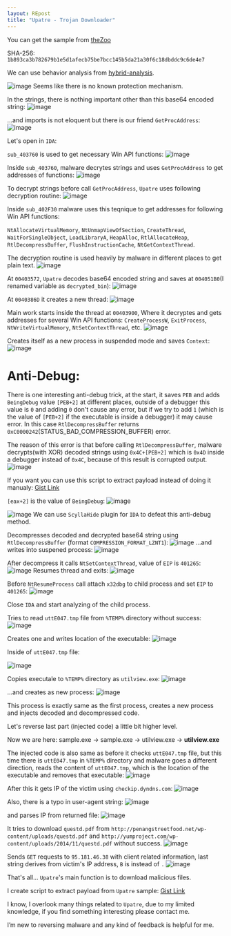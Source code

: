 ```yaml
---
layout: REpost
title: "Upatre - Trojan Downloader"
---
```


You can get the sample from [theZoo](https://github.com/ytisf/theZoo/tree/master/malwares/Binaries/Waski.Upatre "theZoo")

SHA-256: `1b893ca3b782679b1e5d1afecb75be7bcc145b5da21a30f6c18dbddc9c6de4e7`

We can use behavior analysis from [hybrid-analysis](https://www.hybrid-analysis.com/sample/1b893ca3b782679b1e5d1afecb75be7bcc145b5da21a30f6c18dbddc9c6de4e7?environmentId=100 "hybrid-analysis").

![image](https://user-images.githubusercontent.com/16405698/28003882-dd077efc-6551-11e7-9263-0bdcfa479332.png)
Seems like there is no known protection mechanism.

In the strings, there is nothing important other than this base64 encoded string:
![image](https://user-images.githubusercontent.com/16405698/28003935-380ff982-6552-11e7-84c7-194e39ba38ca.png)

...and imports is not eloquent but there is our friend `GetProcAddress`:
![image](https://user-images.githubusercontent.com/16405698/28004002-bf3eed78-6552-11e7-8728-9b051a6f0045.png)

Let's open in `IDA`:

`sub_403760` is used to get necessary Win API functions:
![image](https://user-images.githubusercontent.com/16405698/28004118-64ba89c4-6553-11e7-8306-d38636988974.png)

Inside `sub_403760`, malware decrytes strings and uses `GetProcAddress` to get addresses of functions:
![image](https://user-images.githubusercontent.com/16405698/28004182-e8f3afc2-6553-11e7-870a-5c52216c0259.png)

To decrypt strings before call `GetProcAddress`, `Upatre` uses following decryption routine:
![image](https://user-images.githubusercontent.com/16405698/28004205-1f24273e-6554-11e7-9e1f-74c43cf653ce.png)

Inside `sub_402F30` malware uses this teqnique to get addresses for following Win API functions:

`NtAllocateVirtualMemory`, `NtUnmapViewOfSection`, `CreateThread`, `WaitForSingleObject`, `LoadLibraryA`, `HeapAlloc`, `RtlAllocateHeap`, `RtlDecompressBuffer`, `FlushInstructionCache`, `NtGetContextThread`.

The decryption routine is used heavily by malware in different places to get plain text.
![image](https://user-images.githubusercontent.com/16405698/28004382-4ef316a4-6555-11e7-9a37-c46a29b85c6a.png)

At `00403572`, `Upatre` decodes base64 encoded string and saves at `004051B0`(I renamed variable as `decrypted_bin`):
![image](https://user-images.githubusercontent.com/16405698/28004575-9926f50a-6556-11e7-839e-45b3655c65a8.png)

At `0040386D` it creates a new thread:
![image](https://user-images.githubusercontent.com/16405698/28004654-246a74e8-6557-11e7-908c-be29d9d5129b.png)

Main work starts inside the thread at `00403900`, Where it decryptes and gets addresses for several Win API functions: `CreateProcessW`, `ExitProcess`, `NtWriteVirtualMemory`, `NtSetContextThread`, etc.
![image](https://user-images.githubusercontent.com/16405698/28004717-8bbb2dae-6557-11e7-9925-a62dc7a63e7d.png)


Creates itself as a new process in suspended mode and saves `Context`:
![image](https://user-images.githubusercontent.com/16405698/28005178-47a1b7ca-655a-11e7-994c-0c5829586085.png)

# Anti-Debug:
There is one interesting anti-debug trick, at the start, it saves `PEB` and adds `BeingDebug` value `[PEB+2]` at different places, outside of a debugger this value is `0` and adding `0` don't cause any error, but if we try to add `1` (which is the value of `[PEB+2]` if the executable is inside a debugger) it may cause error. In this case `RtlDecompressBuffer` returns `0xC0000242`(STATUS_BAD_COMPRESSION_BUFFER) error.

The reason of this error is that before calling `RtlDecompressBuffer`, malware decrypts(with XOR) decoded strings using `0x4C+[PEB+2]` which is `0x4D` inside a debugger instead of `0x4C`, because of this result is corrupted output.
![image](https://user-images.githubusercontent.com/16405698/28057051-eaf6c660-662f-11e7-875a-99813c3e6ea4.png)

If you want you can use this script to extract payload instead of doing it manualy: [Gist Link](https://gist.github.com/secrary/98c563688fa6cea1fd517170f97988ab)

`[eax+2]` is the value of `BeingDebug`:
![image](https://user-images.githubusercontent.com/16405698/28005497-fd8d25dc-655b-11e7-9bb7-3179ddb921b5.png)

![image](https://user-images.githubusercontent.com/16405698/28005910-02430f4a-655e-11e7-85c5-fd3bf333eca7.png)
We can use `ScyllaHide` plugin for `IDA` to defeat this anti-debug method.

Decompresses decoded and decrypted base64 string using `RtlDecompressBuffer` (format `COMPRESSION_FORMAT_LZNT1`):
![image](https://user-images.githubusercontent.com/16405698/28005361-2f29f9e0-655b-11e7-8102-15dd9c4d2307.png)
...and writes into suspened process:
![image](https://user-images.githubusercontent.com/16405698/28005388-514f8a12-655b-11e7-9863-875e1e20d955.png)

After decompress it calls `NtSetContextThread`, value of `EIP` is `401265`:
![image](https://user-images.githubusercontent.com/16405698/28006134-0c2c1816-655f-11e7-84f8-84d759da86f5.png)
Resumes thread and exits:
![image](https://user-images.githubusercontent.com/16405698/28006172-396b3d98-655f-11e7-9322-a1cf004fbae2.png)

Before `NtResumeProcess` call attach `x32dbg` to child process and set `EIP` to `401265`:
![image](https://user-images.githubusercontent.com/16405698/28006517-a777c7b0-6560-11e7-9d63-cd0a6f2ac16e.png)


Close `IDA` and start analyzing of the child process.

Tries to read `uttE047.tmp` file from `%TEMP%` directory without success:
![image](https://user-images.githubusercontent.com/16405698/28006707-8b7ab8e6-6561-11e7-8134-c1ecca363958.png)

Creates one and writes location of the executable:
![image](https://user-images.githubusercontent.com/16405698/28006819-fd86d17c-6561-11e7-9594-db76da1d0a59.png)

Inside of `uttE047.tmp` file:

![image](https://user-images.githubusercontent.com/16405698/28006882-41fa9ed8-6562-11e7-9c15-408d31f49f5e.png)

Copies executale to `%TEMP%` directory as `utilview.exe`:
![image](https://user-images.githubusercontent.com/16405698/28006956-9c961eb2-6562-11e7-9836-244b4ee04f1f.png)

...and creates as new process:
![image](https://user-images.githubusercontent.com/16405698/28007066-0b8b84d8-6563-11e7-9194-ff629eadb705.png)

This process is exactly same as the first process, creates a new process and injects decoded and decompressed code.

Let's reverse last part (injected code) a little bit higher level.

Now we are here: sample.exe -> sample.exe -> utilview.exe -> **utilview.exe**

The injected code is also same as before it checks `uttE047.tmp` file, but this time there is `uttE047.tmp` in `%TEMP%` directory and malware goes a different direction, reads the content of `uttE047.tmp`, which is the location of the executable and removes that executable:
![image](https://user-images.githubusercontent.com/16405698/28007540-e4499d22-6564-11e7-8b27-2529079b70b6.png)

After this it gets IP of the victim using `checkip.dyndns.com`:
![image](https://user-images.githubusercontent.com/16405698/28007931-73451370-6566-11e7-939c-9a0db7894f79.png)

Also, there is a typo in user-agent string:
![image](https://user-images.githubusercontent.com/16405698/28008836-23189c6a-656a-11e7-83f8-c348d81c160e.png)


and parses IP from returned file:
![image](https://user-images.githubusercontent.com/16405698/28007705-80a32a4e-6565-11e7-94a5-3e33f23231ba.png)

It tries to download `questd.pdf` from `http://penangstreetfood.net/wp-content/uploads/questd.pdf` and `http://yumproject.com/wp-content/uploads/2014/11/questd.pdf` without success.
![image](https://user-images.githubusercontent.com/16405698/28008078-09db2734-6567-11e7-9218-318f0b81ef55.png)

Sends `GET` requests to `95.181.46.38` with client related information, last string derives from victim's IP address, `B` is instead of `.`
![image](https://user-images.githubusercontent.com/16405698/28013604-a412617e-657a-11e7-96fc-b4f2a1b8486d.png)


That's all... `Upatre`'s main function is to download malicious files.

I create script to extract payload from `Upatre` sample: [Gist Link](https://gist.github.com/secrary/98c563688fa6cea1fd517170f97988ab)

I know, I overlook many things related to `Upatre`, due to my limited knowledge, if you find something interesting please contact me.

I’m new to reversing malware and any kind of feedback is helpful for me.
